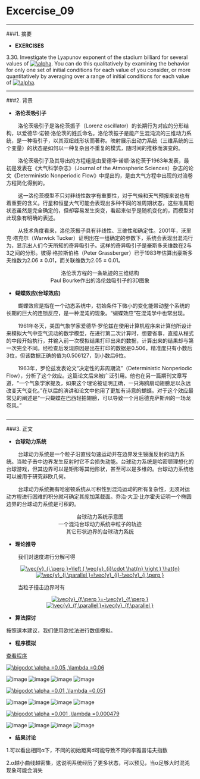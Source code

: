 ﻿# Excercise_09


---
###1. 摘要
* **EXERCISES**

3.30. Investigate the Lyapunov exponent of the stadium billiard for several values of <a href="http://www.codecogs.com/eqnedit.php?latex=\alpha" target="_blank"><img src="http://latex.codecogs.com/gif.latex?\alpha" title="\alpha" /></a>. You can do this qualitatively by examining the behavior for only one set of initial conditions for each value of  you consider, or more quantitatively by averaging over a range of initial conditions for each value of <a href="http://www.codecogs.com/eqnedit.php?latex=\alpha" target="_blank"><img src="http://latex.codecogs.com/gif.latex?\alpha" title="\alpha" /></a>.


---
###2. 背景
* **洛伦茨吸引子**

&nbsp;&nbsp;&nbsp;&nbsp;&nbsp;&nbsp;&nbsp;&nbsp;洛伦茨吸引子是洛伦茨振子（Lorenz oscillator）的长期行为对应的分形结构，以爱德华·诺顿·洛伦茨的姓氏命名。洛伦茨振子是能产生混沌流的三维动力系统，是一种吸引子，以其双纽线形状而著称。映射展示出动力系统（三维系统的三个变量）的状态是如何以一种复杂且不重复的模式，随时间的推移而演变的。

&nbsp;&nbsp;&nbsp;&nbsp;&nbsp;&nbsp;&nbsp;&nbsp;洛伦茨吸引子及其导出的方程组是由爱德华·诺顿·洛伦茨于1963年发表，最初是发表在《大气科学杂志》（Journal of the Atmospheric Sciences）杂志的论文《Deterministic Nonperiodic Flow》中提出的，是由大气方程中出现的对流卷方程简化得到的。

&nbsp;&nbsp;&nbsp;&nbsp;&nbsp;&nbsp;&nbsp;&nbsp;这一洛伦茨模型不只对非线性数学有重要性，对于气候和天气预报来说也有着重要的含义。行星和恒星大气可能会表现出多种不同的准周期状态，这些准周期状态虽然是完全确定的，但却容易发生突变，看起来似乎是随机变化的，而模型对此现象有明确的表述。

&nbsp;&nbsp;&nbsp;&nbsp;&nbsp;&nbsp;&nbsp;&nbsp;从技术角度看来，洛伦茨振子具有非线性、三维性和确定性。2001年，沃里克·塔克尔（Warwick Tucker）证明出在一组确定的参数下，系统会表现出混沌行为，显示出人们今天所知的奇异吸引子。这样的奇异吸引子是豪斯多夫维数在2与3之间的分形。彼得·格拉斯伯格（Peter Grassberger）已于1983年估算出豪斯多夫维数为2.06 ± 0.01，而关联维数为2.05 ± 0.01。

<div align=center>
<img src="https://github.com/ACGNnsj/compuational_physics_N2014301020001/blob/master/Excercise_09/1.gif?raw=true" alt="" title="" />
</div>

<div align=center>
<img src="https://github.com/ACGNnsj/compuational_physics_N2014301020001/blob/master/Excercise_09/Free-Converter.com-lorenz_attractor_boxed-12480943.png?raw=true" alt="" title="" />
</div>

<div align=center>
洛伦茨方程的一条轨迹的三维结构
</div>

<div align=center>
<img src="https://github.com/ACGNnsj/compuational_physics_N2014301020001/blob/master/Excercise_09/1.jpg?raw=true" alt="" title="" />
</div>

<div align=center>
Paul Bourke作出的洛伦兹吸引子的3D图象
</div>

* **蝴蝶效应(台球效应)**

&nbsp;&nbsp;&nbsp;&nbsp;&nbsp;&nbsp;&nbsp;&nbsp;蝴蝶效应是指在一个动态系统中，初始条件下微小的变化能带动整个系统的长期的巨大的连锁反应，是一种混沌的现象。“蝴蝶效应”在混沌学中也常出现。

&nbsp;&nbsp;&nbsp;&nbsp;&nbsp;&nbsp;&nbsp;&nbsp;1961年冬天，美国气象学家爱德华·罗伦兹在使用计算机程序来计算他所设计来模拟大气中空气流动的数学模型，在进行第二次计算时，想要省事，直接从程式的中段开始执行，并输入前一次模拟结果打印出来的数据，计算出来的结果却与第一次完全不同。经检查后发现原因是出在打印的数据是0.506，精准度只有小数后3位，但该数据正确的值为0.506127，到小数后6位。

&nbsp;&nbsp;&nbsp;&nbsp;&nbsp;&nbsp;&nbsp;&nbsp;1963年，罗伦兹发表论文“决定性的非周期流”（Deterministic Nonperiodic Flow），分析了这个效应。这篇论文后来被广泛引用。他也在另一篇期刊文章写道，“一个气象学家提及，如果这个理论被证明正确，一只海鸥扇动翅膀足以永远改变天气变化。”在以后的演讲和论文中他用了更加有诗意的蝴蝶。对于这个效应最常见的阐述是“一只蝴蝶在巴西轻拍翅膀，可以导致一个月后德克萨斯州的一场龙卷风。”

<div align=center>
<img src="https://github.com/ACGNnsj/compuational_physics_N2014301020001/blob/master/Excercise_09/Sensitive-dependency.svg.png?raw=true" alt="" title="" />
</div>

<div align=center>
<img src="https://github.com/ACGNnsj/compuational_physics_N2014301020001/blob/master/Excercise_09/c5b7fc24b899a901bf7055c61c950a7b0308f505.jpg?raw=true" alt="" title="" />
</div>

---
###3. 正文

* **台球动力系统**

&nbsp;&nbsp;&nbsp;&nbsp;&nbsp;&nbsp;&nbsp;&nbsp;台球动力系统是一个粒子沿直线匀速运动并在边界发生镜面反射的动力系统。当粒子击中边界发生反射时它不会损失动能。台球动力系统是哈密顿理想化的台球游戏，但其边界可以是矩形等其他形状，甚至可以是多维的。台球动力系统也可以被用于研究非欧几何。

&nbsp;&nbsp;&nbsp;&nbsp;&nbsp;&nbsp;&nbsp;&nbsp;台球动力系统拥有哈密顿系统从可积性到混沌运动的所有复杂性，无须对运动方程进行困难的积分就可确定其庞加莱截面。乔治·大卫·比尔霍夫证明一个椭圆边界的台球动力系统是可积的。

<div align=center>
<img src="https://github.com/ACGNnsj/compuational_physics_N2014301020001/blob/master/Excercise_09/maxresdefault.jpg?raw=true" alt="" title="" />
</div>

<div align=center>
 台球动力系统示意图
</div>

<div align=center>
<img src="https://github.com/ACGNnsj/compuational_physics_N2014301020001/blob/master/Excercise_09/longorbit.jpg" alt="" title="" />
</div>

<div align=center>
一个混沌台球动力系统中粒子的轨迹
</div>

<div align=center>
<img src="https://github.com/ACGNnsj/compuational_physics_N2014301020001/blob/master/Excercise_09/4-Figure4-1.png?raw=true" alt="" title="" />
</div>

<div align=center>
 其它形状边界的台球动力系统
</div>

* **理论推导**

&nbsp;&nbsp;&nbsp;&nbsp;&nbsp;&nbsp;&nbsp;&nbsp;我们对速度进行分解可得

<div align=center>
<a href="http://www.codecogs.com/eqnedit.php?latex=\vec{v}_{i,\perp&space;}=\left&space;(&space;\vec{v}_{i}\cdot&space;\hat{n}&space;\right&space;)&space;\hat{n}" target="_blank"><img src="http://latex.codecogs.com/gif.latex?\vec{v}_{i,\perp&space;}=\left&space;(&space;\vec{v}_{i}\cdot&space;\hat{n}&space;\right&space;)&space;\hat{n}" title="\vec{v}_{i,\perp }=\left ( \vec{v}_{i}\cdot \hat{n} \right ) \hat{n}" /></a>
</div>


<div align=center>
<a href="http://www.codecogs.com/eqnedit.php?latex=\vec{v}_{i,\parallel&space;}=\vec{v}_{i}-\vec{v}_{i,\perp&space;}" target="_blank"><img src="http://latex.codecogs.com/gif.latex?\vec{v}_{i,\parallel&space;}=\vec{v}_{i}-\vec{v}_{i,\perp&space;}" title="\vec{v}_{i,\parallel }=\vec{v}_{i}-\vec{v}_{i,\perp }" /></a>
</div>

&nbsp;&nbsp;&nbsp;&nbsp;&nbsp;&nbsp;&nbsp;&nbsp;当粒子撞击边界时有

<div align=center>
<a href="http://www.codecogs.com/eqnedit.php?latex=\vec{v}_{f,\perp&space;}=-\vec{v}_{f,\perp&space;}" target="_blank"><img src="http://latex.codecogs.com/gif.latex?\vec{v}_{f,\perp&space;}=-\vec{v}_{f,\perp&space;}" title="\vec{v}_{f,\perp }=-\vec{v}_{f,\perp }" /></a>
</div>

<div align=center>
<a href="http://www.codecogs.com/eqnedit.php?latex=\vec{v}_{f,\parallel&space;}=\vec{v}_{f,\parallel&space;}" target="_blank"><img src="http://latex.codecogs.com/gif.latex?\vec{v}_{f,\parallel&space;}=\vec{v}_{f,\parallel&space;}" title="\vec{v}_{f,\parallel }=\vec{v}_{f,\parallel }" /></a>
</div>

* **算法探讨**

按照课本建议，我们使用欧拉法进行数值模拟。

* **程序模拟**

[查看程序](https://github.com/ACGNnsj/compuational_physics_N2014301020001/blob/master/Excercise_09/Exercise_09.py)

<a href="http://www.codecogs.com/eqnedit.php?latex=\bigodot&space;\alpha&space;=0.05&space;,\lambda&space;=0.06" target="_blank"><img src="http://latex.codecogs.com/gif.latex?\bigodot&space;\alpha&space;=0.05&space;,\lambda&space;=0.06" title="\bigodot \alpha =0.05 ,\lambda =0.06" /></a>

![image](https://github.com/ACGNnsj/compuational_physics_N2014301020001/blob/master/Excercise_09/figure3-1.png?raw=true)
![image](https://github.com/ACGNnsj/compuational_physics_N2014301020001/blob/master/Excercise_09/figure3-2.png?raw=true)
![image](https://github.com/ACGNnsj/compuational_physics_N2014301020001/blob/master/Excercise_09/figure3-3.png?raw=true)
![image](https://github.com/ACGNnsj/compuational_physics_N2014301020001/blob/master/Excercise_09/figure3-4.png?raw=true)

<a href="http://www.codecogs.com/eqnedit.php?latex=\bigodot&space;\alpha&space;=0.05&space;,\lambda&space;=0.06" target="_blank"><img src="http://latex.codecogs.com/gif.latex?\bigodot&space;\alpha&space;=0.01&space;,\lambda&space;=0.051" title="\bigodot \alpha =0.01 ,\lambda =0.051" /></a>

![image](https://github.com/ACGNnsj/compuational_physics_N2014301020001/blob/master/Excercise_09/figure1-1.png?raw=true)
![image](https://github.com/ACGNnsj/compuational_physics_N2014301020001/blob/master/Excercise_09/figure1-2.png?raw=true)
![image](https://github.com/ACGNnsj/compuational_physics_N2014301020001/blob/master/Excercise_09/figure1-3.png?raw=true)
![image](https://github.com/ACGNnsj/compuational_physics_N2014301020001/blob/master/Excercise_09/figure1-4.png?raw=true)

<a href="http://www.codecogs.com/eqnedit.php?latex=\bigodot&space;\alpha&space;=0.05&space;,\lambda&space;=0.06" target="_blank"><img src="http://latex.codecogs.com/gif.latex?\bigodot&space;\alpha&space;=0.001&space;,\lambda&space;=0.000479" title="\bigodot \alpha =0.001 ,\lambda =0.000479" /></a>

![image](https://github.com/ACGNnsj/compuational_physics_N2014301020001/blob/master/Excercise_09/figure2-1.png?raw=true)
![image](https://github.com/ACGNnsj/compuational_physics_N2014301020001/blob/master/Excercise_09/figure2-2.png?raw=true)
![image](https://github.com/ACGNnsj/compuational_physics_N2014301020001/blob/master/Excercise_09/figure2-3.png?raw=true)
![image](https://github.com/ACGNnsj/compuational_physics_N2014301020001/blob/master/Excercise_09/figure2-4.png?raw=true)

* **结果讨论**

1.可以看出相同α下，不同的初始距离d可能导致不同的李雅普诺夫指数

2.α越小曲线越密集，这说明系统经历了更多状态，可以预见，当α足够大时混沌现象可能会消失
